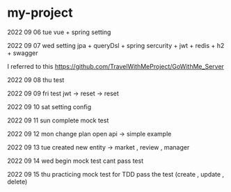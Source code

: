 # my-project

2022 09 06 tue 
vue + spring setting

2022 09 07 wed
setting jpa + queryDsl + spring sercurity + jwt + redis + h2 + swagger

I referred to this https://github.com/TravelWithMeProject/GoWithMe_Server

2022 09 08 thu
test

2022 09 09 fri
test jwt -> reset -> reset

2022 09 10 sat
setting config

2022 09 11 sun
complete mock test

2022 09 12 mon
change plan open api -> simple example

2022 09 13 tue
created new entity -> market , review , manager

2022 09 14 wed
begin mock test cant pass test

2022 09 15 thu
practicing mock test for TDD pass the test (create , update , delete) 



